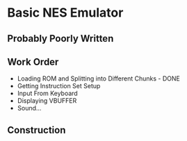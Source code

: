 # Basic NES Emulator
## Probably Poorly Written


## Work Order
- Loading ROM and Splitting into Different Chunks - DONE
- Getting Instruction Set Setup
- Input From Keyboard
- Displaying VBUFFER 
- Sound... 

## Construction
